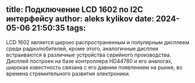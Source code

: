 title: Подключение LCD 1602 по I2C интерфейсу
author: aleks kylikov
date: 2024-05-06 21:50:35
tags:
---
LCD 1602 является широко распространенным и популярным дисплеем среди радиолюбителей, кроме этого, аналогичные дисплеи встраиваются в различные устройства серийного производства. Дисплей построен на базе контроллера HD44780 и его аналогах, широкая известность связана с его давним появлением на рынке, во времена стремительного развития электроники.